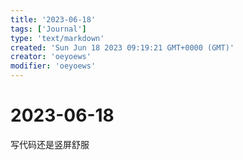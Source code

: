 ```yaml
---
title: '2023-06-18'
tags: ['Journal']
type: 'text/markdown'
created: 'Sun Jun 18 2023 09:19:21 GMT+0000 (GMT)'
creator: 'oeyoews'
modifier: 'oeyoews'
---
```


# 2023-06-18

写代码还是竖屏舒服
